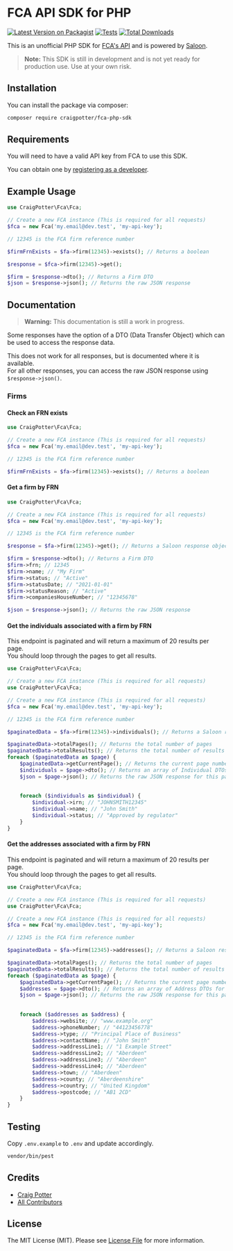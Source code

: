 # FCA API SDK for PHP
[![Latest Version on Packagist](https://img.shields.io/packagist/v/craigpotter/fca-php-sdk.svg?style=flat-square)](https://packagist.org/packages/craigpotter/fca-php-sdk)
[![Tests](https://img.shields.io/github/actions/workflow/status/craigpotter/fca-php-sdk/tests.yml?branch=main&label=tests&style=flat-square)](https://github.com/craigpotter/fca-php-sdk/actions/workflows/tests.yml)
[![Total Downloads](https://img.shields.io/packagist/dt/craigpotter/fca-php-sdk.svg?style=flat-square)](https://packagist.org/packages/craigpotter/fca-php-sdk)


This is an unofficial PHP SDK for [FCA's API](https://register.fca.org.uk/Developer/s/) and is powered by [Saloon](https://github.com/Sammyjo20/Saloon).

> **Note:** This SDK is still in development and is not yet ready for production use.
> Use at your own risk.

## Installation

You can install the package via composer:

```bash
composer require craigpotter/fca-php-sdk
```

## Requirements

You will need to have a valid API key from FCA to use this SDK. 

You can obtain one by [registering as a developer](https://register.fca.org.uk/Developer/s/).

## Example Usage

``` php
use CraigPotter\Fca\Fca;

// Create a new FCA instance (This is required for all requests)
$fca = new Fca('my.email@dev.test', 'my-api-key');

// 12345 is the FCA firm reference number

$firmFrnExists = $fa->firm(12345)->exists(); // Returns a boolean

$response = $fca->firm(12345)->get();

$firm = $response->dto(); // Returns a Firm DTO
$json = $response->json(); // Returns the raw JSON response
```

## Documentation

> **Warning:** This documentation is still a work in progress.

Some responses have the option of a DTO (Data Transfer Object) which can be used to access the response data.

This does not work for all responses, but is documented where it is available.  
For all other responses, you can access the raw JSON response using `$response->json()`.

### Firms

#### Check an FRN exists
```php
use CraigPotter\Fca\Fca;

// Create a new FCA instance (This is required for all requests)
$fca = new Fca('my.email@dev.test', 'my-api-key');

// 12345 is the FCA firm reference number

$firmFrnExists = $fa->firm(12345)->exists(); // Returns a boolean
```

#### Get a firm by FRN
```php
use CraigPotter\Fca\Fca;

// Create a new FCA instance (This is required for all requests)
$fca = new Fca('my.email@dev.test', 'my-api-key');

// 12345 is the FCA firm reference number

$response = $fa->firm(12345)->get(); // Returns a Saloon response object

$firm = $response->dto(); // Returns a Firm DTO
$firm->frn; // 12345
$firm->name; // "My Firm"
$firm->status; // "Active"
$firm->statusDate; // "2021-01-01"
$firm->statusReason; // "Active"
$firm->companiesHouseNumber; // "12345678"

$json = $response->json(); // Returns the raw JSON response
```

#### Get the individuals associated with a firm by FRN
This endpoint is paginated and will return a maximum of 20 results per page.  
You should loop through the pages to get all results.
```php
use CraigPotter\Fca\Fca;

// Create a new FCA instance (This is required for all requests)
use CraigPotter\Fca\Fca;

// Create a new FCA instance (This is required for all requests)
$fca = new Fca('my.email@dev.test', 'my-api-key');

// 12345 is the FCA firm reference number

$paginatedData = $fa->firm(12345)->individuals(); // Returns a Saloon response object

$paginatedData->totalPages(); // Returns the total number of pages
$paginatedData->totalResults(); // Returns the total number of results
foreach ($paginatedData as $page) {
    $paginatedData->getCurrentPage(); // Returns the current page number
    $individuals = $page->dto(); // Returns an array of Individual DTOs for this page
    $json = $page->json(); // Returns the raw JSON response for this page
    
    
    foreach ($individuals as $individual) {
        $individual->irn; // "JOHNSMITH12345"
        $individual->name; // "John Smith"
        $individual->status; // "Approved by regulator"
    }
}
```

#### Get the addresses associated with a firm by FRN
This endpoint is paginated and will return a maximum of 20 results per page.  
You should loop through the pages to get all results.
```php
use CraigPotter\Fca\Fca;

// Create a new FCA instance (This is required for all requests)
use CraigPotter\Fca\Fca;

// Create a new FCA instance (This is required for all requests)
$fca = new Fca('my.email@dev.test', 'my-api-key');

// 12345 is the FCA firm reference number

$paginatedData = $fa->firm(12345)->addresses(); // Returns a Saloon response object

$paginatedData->totalPages(); // Returns the total number of pages
$paginatedData->totalResults(); // Returns the total number of results
foreach ($paginatedData as $page) {
    $paginatedData->getCurrentPage(); // Returns the current page number
    $addresses = $page->dto(); // Returns an array of Address DTOs for this page
    $json = $page->json(); // Returns the raw JSON response for this page
    
    
    foreach ($addresses as $address) {
        $address->website; // "www.example.org"
        $address->phoneNumber; // "44123456778"
        $address->type; // "Principal Place of Business"
        $address->contactName; // "John Smith"
        $address->addressLine1; // "1 Example Street"
        $address->addressLine2; // "Aberdeen"
        $address->addressLine3; // "Aberdeen"
        $address->addressLine4; // "Aberdeen"
        $address->town; // "Aberdeen"
        $address->county; // "Aberdeenshire"
        $address->country; // "United Kingdom"
        $address->postcode; // "AB1 2CD"
    }
}
```

## Testing

Copy `.env.example` to `.env` and update accordingly.
```bash
vendor/bin/pest
```

## Credits

- [Craig Potter](https://github.com/craigpotter)
- [All Contributors](../../../contributors)

## License

The MIT License (MIT). Please see [License File](../LICENSE.md) for more information.

